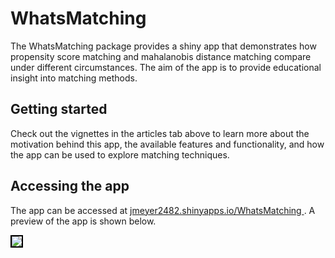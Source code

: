 # WhatsMatching  
The WhatsMatching package provides a shiny app that demonstrates how propensity score matching and mahalanobis distance matching compare under different circumstances. The aim of the app is to provide educational insight into matching methods.  

## Getting started  
Check out the vignettes in the articles tab above to learn more about the motivation behind this app, the available features and functionality, and how the app can be used to explore matching techniques.  

## Accessing the app  
The app can be accessed at <a href="https://jmeyer2482.shinyapps.io/WhatsMatching/" target="_blank"> jmeyer2482.shinyapps.io/WhatsMatching </a>. A preview of the app is shown below.  

<a href="https://jmeyer2482.shinyapps.io/WhatsMatching/" target="_blank"> <img style="border:2px solid black;" src="man/figures/whatsMatchingDemo.gif" /> </a> 

